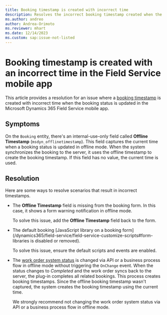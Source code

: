 ```yaml
---
title: Booking timestamp is created with incorrect time
description: Resolves the incorrect booking timestamp created when the booking status is updated in the Dynamics 365 Field Service mobile app.
ms.author: andreo
author: Andrea-Orimoto
ms.reviewer: mhart
ms.date: 12/14/2023
ms.custom: sap:issue-not-listed
---
```

# Booking timestamp is created with an incorrect time in the Field Service mobile app

This article provides a resolution for an issue where a [booking timestamp](/dynamics365/field-service/booking-timestamps) is created with incorrect time when the booking status is updated in the Microsoft Dynamics 365 Field Service mobile app.

## Symptoms

On the `Booking` entity, there's an internal-use-only field called **Offline Timestamp** (`msdyn_offlinetimestamp`). This field captures the current time when a booking status is updated in offline mode. When the system synchronizes the booking to the server, it uses the offline timestamp to create the booking timestamp. If this field has no value, the current time is used.

## Resolution

Here are some ways to resolve scenarios that result in incorrect timestamps.

- The **Offline Timestamp** field is missing from the booking form. In this case, it shows a form warning notification in offline mode.

  To solve this issue, add the **Offline Timestamp** field back to the form.

- The default booking [JavaScript library on a booking form](/dynamics365/field-service/field-service-customize-scripts#form-libraries is disabled or removed).

  To solve this issue, ensure the default scripts and events are enabled.

- The [work order system status](/dynamics365/field-service/work-order-status-booking-status) is changed via API or a business process flow in offline mode without triggering the `OnChange` event. When the status changes to *Completed* and the work order syncs back to the server, the plug-in completes all related bookings. This process creates booking timestamps. Since the offline booking timestamp wasn't captured, the system creates the booking timestamp using the current time.

  We strongly recommend not changing the work order system status via API or a business process flow in offline mode.
